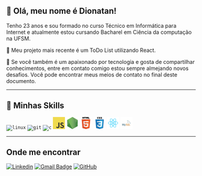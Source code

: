 ## 💜 Olá, meu nome é Dionatan!

Tenho 23 anos e sou formado no curso Técnico em Informática para Internet e atualmente estou cursando Bacharel em Ciência da computação na UFSM.

🔭 Meu projeto mais recente é um ToDo List utilizando React.

💬 Se você também é um apaixonado por tecnologia e gosta de compartilhar conhecimentos, entre em contato comigo estou sempre almejando novos desafios. Você pode encontrar meus meios de contato no final deste documento.

---

## 🚀 Minhas Skills

  <code><img height="32" src="https://raw.githubusercontent.com/Thomas-George-T/Thomas-George-T/master/assets/linux-tux.svg" alt="linux"/></code>
  <code><img height="32" src="https://raw.githubusercontent.com/Thomas-George-T/Thomas-George-T/master/assets/git.svg" alt="git"/></code>
  <code><img height="32" src="https://cdn.iconscout.com/icon/free/png-512/c-programming-569564.png" alt="c"/></code>
  <code><img height="32" src="https://raw.githubusercontent.com/github/explore/80688e429a7d4ef2fca1e82350fe8e3517d3494d/topics/javascript/javascript.png" alt="Javascript"/></code>
  <code><img height="32" src="https://raw.githubusercontent.com/github/explore/80688e429a7d4ef2fca1e82350fe8e3517d3494d/topics/nodejs/nodejs.png" alt="Nodejs"/></code>
  <code><img height="32" src="https://raw.githubusercontent.com/github/explore/80688e429a7d4ef2fca1e82350fe8e3517d3494d/topics/html/html.png" alt="HTML5"/></code>
  <code><img height="32" src="https://raw.githubusercontent.com/github/explore/80688e429a7d4ef2fca1e82350fe8e3517d3494d/topics/css/css.png" alt="CSS"/></code>
  <code><img height="32" src="https://raw.githubusercontent.com/github/explore/80688e429a7d4ef2fca1e82350fe8e3517d3494d/topics/react/react.png" alt="React"/></code>
  <code><img height="32" src="https://raw.githubusercontent.com/github/explore/80688e429a7d4ef2fca1e82350fe8e3517d3494d/topics/mysql/mysql.png" alt="MySQL"/></code>

---

##  Onde me encontrar

[![Linkedin](https://img.shields.io/badge/-DionatanRodrigues-blue?style=flat-square&logo=Linkedin&logoColor=white&link=https://www.linkedin.com/in/dionatan-eduardo-correa-rodrigues-76b507255/)](https://www.linkedin.com/in/dionatan-eduardo-correa-rodrigues-76b507255/)
[![Gmail Badge](https://img.shields.io/badge/-derodrigues@inf.ufsm.br-006bed?style=flat-square&logo=Gmail&logoColor=white&link=mailto:derodrigues@inf.ufsm.br)](mailto:derodrigues@inf.ufsm.br)
[![GitHub](https://img.shields.io/github/followers/Dionatan2019Rodrigues?label=follow&style=social)](https://github.com/Dionatan2019Rodrigues)
